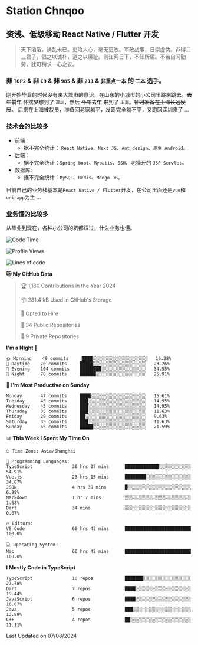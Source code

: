 # Station Chnqoo

## 资浅、低级移动 React Native / Flutter 开发

> 天下滔滔，祸乱未已。吏治人心，毫无更改。军政战事，日崇虚伪。非得二三君子，倡之以诚朴，道之以廉耻。则江河日下，不知所届。不若自习勤劳，犹可稍求一心之安。

### 非 `TOP2` & 非 `C9` & 非 `985` & 非 `211` & `非重点一本` 的 `二本` 选手。

刚开始毕业的时候没有来大城市的意识，在山东的小城市的小公司里跳来跳去。~~去年~~**前年** 怀揣梦想到了 `深圳`，然后 ~~今年~~**去年** 来到了 `上海`。~~暂时准备在上海长远发展~~。
后来在上海被裁员，准备回老家躺平，发现完全躺不平，又跑回深圳来了 ...

### 技术会的比较多

- 前端：
  - 据不完全统计： `React Native`、`Next JS`、`Ant design`、`原生 Android`。
- 后端：
  - 据不完全统计：`Spring boot`、`Mybatis`、`SSH`、老掉牙的 `JSP Servlet`。
- 数据库:
  - 据不完全统计：`MySQL`、`Redis`、`Mongo DB`。

目前自己的业务线基本是`React Native / Flutter`开发，在公司里面还是`vue`和`uni-app`为主 ...

### 业务懂的比较多

从毕业到现在，各种小公司的坑都踩过，什么业务也懂。

<!--START_SECTION:waka-->
![Code Time](http://img.shields.io/badge/Code%20Time-5%2C740%20hrs%2010%20mins-blue)

![Profile Views](http://img.shields.io/badge/Profile%20Views-0-blue)

![Lines of code](https://img.shields.io/badge/From%20Hello%20World%20I%27ve%20Written-277%20Thousand%20lines%20of%20code-blue)

**🐱 My GitHub Data** 

> 🏆 1,160 Contributions in the Year 2024
 > 
> 📦 281.4 kB Used in GitHub's Storage 
 > 
> 💼 Opted to Hire
 > 
> 📜 34 Public Repositories 
 > 
> 🔑 9 Private Repositories  
 > 
**I'm a Night 🦉** 

```text
🌞 Morning    49 commits     ████░░░░░░░░░░░░░░░░░░░░░   16.28% 
🌆 Daytime    70 commits     █████░░░░░░░░░░░░░░░░░░░░   23.26% 
🌃 Evening    104 commits    ████████░░░░░░░░░░░░░░░░░   34.55% 
🌙 Night      78 commits     ██████░░░░░░░░░░░░░░░░░░░   25.91%

```
📅 **I'm Most Productive on Sunday** 

```text
Monday       47 commits     ████░░░░░░░░░░░░░░░░░░░░░   15.61% 
Tuesday      45 commits     ███░░░░░░░░░░░░░░░░░░░░░░   14.95% 
Wednesday    45 commits     ███░░░░░░░░░░░░░░░░░░░░░░   14.95% 
Thursday     35 commits     ███░░░░░░░░░░░░░░░░░░░░░░   11.63% 
Friday       29 commits     ██░░░░░░░░░░░░░░░░░░░░░░░   9.63% 
Saturday     35 commits     ███░░░░░░░░░░░░░░░░░░░░░░   11.63% 
Sunday       65 commits     █████░░░░░░░░░░░░░░░░░░░░   21.59%

```


📊 **This Week I Spent My Time On** 

```text
⌚︎ Time Zone: Asia/Shanghai

💬 Programming Languages: 
TypeScript               36 hrs 37 mins      █████████████░░░░░░░░░░░░   54.91% 
Vue.js                   23 hrs 15 mins      ████████░░░░░░░░░░░░░░░░░   34.87% 
JSON                     4 hrs 39 mins       █░░░░░░░░░░░░░░░░░░░░░░░░   6.98% 
Markdown                 1 hr 7 mins         ░░░░░░░░░░░░░░░░░░░░░░░░░   1.68% 
Dart                     34 mins             ░░░░░░░░░░░░░░░░░░░░░░░░░   0.87%

🔥 Editors: 
VS Code                  66 hrs 42 mins      █████████████████████████   100.0%

💻 Operating System: 
Mac                      66 hrs 42 mins      █████████████████████████   100.0%

```

**I Mostly Code in TypeScript** 

```text
TypeScript               10 repos            ███████░░░░░░░░░░░░░░░░░░   27.78% 
Dart                     7 repos             ████░░░░░░░░░░░░░░░░░░░░░   19.44% 
JavaScript               6 repos             ████░░░░░░░░░░░░░░░░░░░░░   16.67% 
Java                     5 repos             ███░░░░░░░░░░░░░░░░░░░░░░   13.89% 
C++                      4 repos             ██░░░░░░░░░░░░░░░░░░░░░░░   11.11%

```



 Last Updated on 07/08/2024
<!--END_SECTION:waka-->

<!---
ChenqiaoStation/ChenqiaoStation is a ✨ special ✨ repository because its `README.md` (this file) appears on your GitHub profile.
You can click the Preview link to take a look at your changes.
--->

